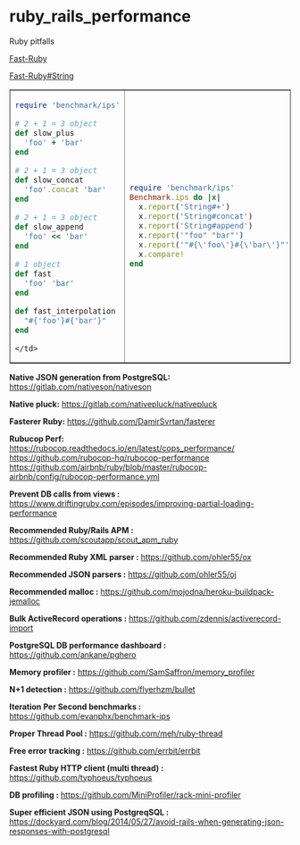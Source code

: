 # ruby_rails_performance

Ruby pitfalls

[Fast-Ruby](https://github.com/JuanitoFatas/fast-ruby)

[Fast-Ruby#String](https://github.com/JuanitoFatas/fast-ruby/blob/master/code/string/concatenation.rb)
<table border="1">
  <tr>
    <td>

```ruby
require 'benchmark/ips'

# 2 + 1 = 3 object
def slow_plus
  'foo' + 'bar'
end

# 2 + 1 = 3 object
def slow_concat
  'foo'.concat 'bar'
end

# 2 + 1 = 3 object
def slow_append
  'foo' << 'bar'
end

# 1 object
def fast
  'foo' 'bar'
end

def fast_interpolation
  "#{'foo'}#{'bar'}"
end
```
    </td>
<td>


```ruby
require 'benchmark/ips'
Benchmark.ips do |x|
  x.report('String#+')                 { slow_plus }
  x.report('String#concat')            { slow_concat }
  x.report('String#append')            { slow_append }
  x.report('"foo" "bar"')              { fast }
  x.report('"#{\'foo\'}#{\'bar\'}"')   { fast_interpolation }
  x.compare!
end
```
</td>

</tr>

</table>





**Native JSON generation from PostgreSQL:** https://gitlab.com/nativeson/nativeson

**Native pluck:** https://gitlab.com/nativepluck/nativepluck

**Fasterer Ruby:** https://github.com/DamirSvrtan/fasterer

**Rubucop Perf:** 
https://rubocop.readthedocs.io/en/latest/cops_performance/
https://github.com/rubocop-hq/rubocop-performance
https://github.com/airbnb/ruby/blob/master/rubocop-airbnb/config/rubocop-performance.yml


**Prevent DB calls from views :**	https://www.driftingruby.com/episodes/improving-partial-loading-performance

**Recommended Ruby/Rails APM :** https://github.com/scoutapp/scout_apm_ruby

**Recommended Ruby XML parser :** https://github.com/ohler55/ox

**Recommended JSON parsers :** https://github.com/ohler55/oj

**Recommended malloc :** https://github.com/mojodna/heroku-buildpack-jemalloc

**Bulk ActiveRecord operations :** https://github.com/zdennis/activerecord-import

**PostgreSQL DB performance dashboard :** https://github.com/ankane/pghero

**Memory profiler :** https://github.com/SamSaffron/memory_profiler

**N+1 detection :** https://github.com/flyerhzm/bullet

**Iteration Per Second benchmarks :** https://github.com/evanphx/benchmark-ips

**Proper Thread Pool :** https://github.com/meh/ruby-thread

**Free error tracking :** https://github.com/errbit/errbit

**Fastest Ruby HTTP client (multi thread) :** https://github.com/typhoeus/typhoeus

**DB profiling :** https://github.com/MiniProfiler/rack-mini-profiler

**Super efficient JSON using PostgreqSQL :** https://dockyard.com/blog/2014/05/27/avoid-rails-when-generating-json-responses-with-postgresql

